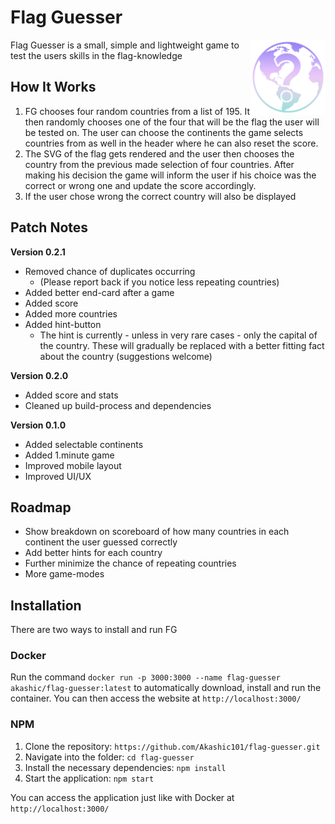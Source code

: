 # Flag Guesser

<img src="./public/logo512.png" alt="Flag Guesser logo" align="right" width="120" height="120">

Flag Guesser is a small, simple and lightweight game to test the users skills in the flag-knowledge

## How It Works

1. FG chooses four random countries from a list of 195. It then randomly chooses one of the four that will
   be the flag the user will be tested on. The user can choose the continents the game selects countries from
   as well in the header where he can also reset the score.
2. The SVG of the flag gets rendered and the user then chooses the country from the previous made selection
   of four countries. After making his decision the game will inform the user if his choice was the correct
   or wrong one and update the score accordingly.
3. If the user chose wrong the correct country will also be displayed

## Patch Notes

**Version 0.2.1**
* Removed chance of duplicates occurring
  * (Please report back if you notice less repeating countries)
* Added better end-card after a game
* Added score
* Added more countries
* Added hint-button
  * The hint is currently - unless in very rare cases - only the capital of the country. These will gradually be replaced with a better fitting fact about the country (suggestions welcome)
  
**Version 0.2.0**
* Added score and stats
* Cleaned up build-process and dependencies

**Version 0.1.0**
* Added selectable continents
* Added 1.minute game
* Improved mobile layout
* Improved UI/UX

## Roadmap
* Show breakdown on scoreboard of how many countries in each continent the user guessed correctly
* Add better hints for each country
* Further minimize the chance of repeating countries
* More game-modes

## Installation

There are two ways to install and run FG

### Docker

Run the command `docker run -p 3000:3000 --name flag-guesser akashic/flag-guesser:latest` to automatically
download, install and run the container. You can then access the website at `http://localhost:3000/`

### NPM

1. Clone the repository: `https://github.com/Akashic101/flag-guesser.git`
2. Navigate into the folder: `cd flag-guesser`
3. Install the necessary dependencies: `npm install`
4. Start the application: `npm start`

You can access the application just like with Docker at `http://localhost:3000/`
